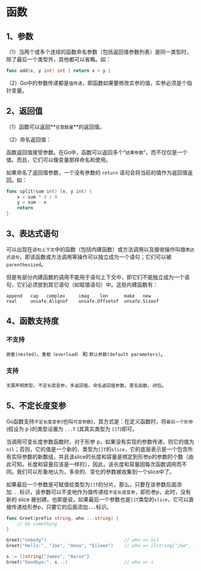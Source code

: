 
函数
===

## 1、参数

（1）当两个或多个连续的函数命名参数（包括返回值参数列表）是同一类型时，除了最后一个类型外，其他都可以省略。如：
```go
func add(x, y int) int { return x + y }
```

（2）Go中的参数传递都是`值传递`，即函数如果要修改实参的值，实参必须是个指针变量。


## 2、返回值

（1）函数可以返回**`任意数量`**的返回值。

（2）命名返回值：

函数返回值接受参数。在Go中，函数可以返回多个“`结果参数`”，而不仅仅是一个值。而且，它们可以像变量那样命名和使用。

如果命名了返回值参数，一个没有参数的 `return` 语句会将当前的值作为返回值返回。如：
```go
func split(sum int) (x, y int) {
    x = sum * 4 / 9
    y = sum - x
    return
}
```


## 3、表达式语句

可以出现在`语句上下文`中的函数（包括内建函数）或方法调用以及接收操作叫做`表达式语句`，即该函数或方法调用等操作可以独立成为一个语句；它们可以被`parenthesized`。

但是有部分内建函数的调用不能用于语句上下文中，即它们不能独立成为一个语句，它们必须放到其它语句（如赋值语句）中。这些内建函数有：

    append   cap   complex     imag    len      make   new
    real     unsafe.Alignof    unsafe.Offsetof  unsafe.Sizeof


## 4、函数支持度

### 不支持
`嵌套(nested)`、`重载（overload）` 和 `默认参数(default parameters)`。

### 支持
`无需声明原型`、`不定长度变参`、`多返回值`、`命名返回值参数`、`匿名函数`、`闭包`。

## 5、不定长度变参
Go函数支持`不定长度变参`(也叫`可变参数`)，其方式是：在定义函数时，将`最后一个形参`(假设为 p )的类型设置为 `...T` (其真实类型为 `[]T`)即可。

当调用可变长度参数函数时，对于形参 p，如果没有实现的参数传递，则它的值为 `nil`；否则，它的值是一个新的、类型为`[]T`的`slice`，它的底层表示是一个包含所有实际参数的新数组，并且该slice的长度和容量是绑定到形参p的参数的个数（由此可知，长度和容量应该是一样的），因此，该长度和容量因每次函数调用而不同。我们可以形象地认为，多余的、变化的参数被收集到一个slice中了。

如果最后一个参数是可赋值给类型为`[]T`的分片，那么，只要在该参数后面添加`...`标识，该参数可以不变地作为值传递给`不定长度变参`，即形参p，此时，没有新的 slice 被创建。也即是说，如果最后一个参数也是`[]T`类型的`slice`，它可以直接传递给形参p，只要它的后面添加`...`标识。

```go
func Greet(prefix string, who ...string) {
    // Do something
}

Greet("nobody")                             // who => nil
Greet("Hello:", "Joe", "Anna", "Eileen")    // who => []string{"Joe", "Anna", "Eileen"}

s := []string{"James", "Aaron"}
Greet("Goodbye:", s...)                     // who => s
```
